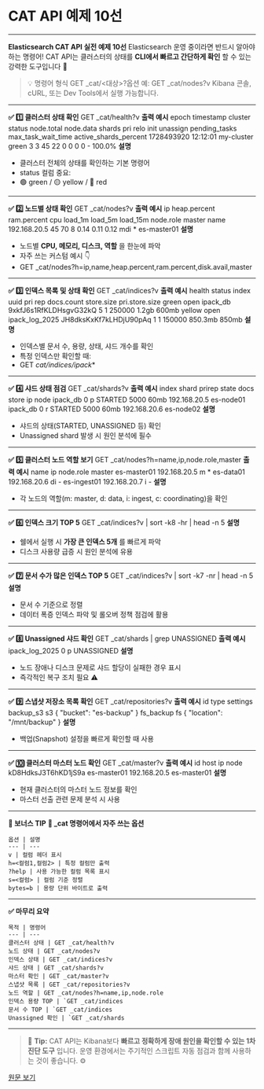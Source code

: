 # CAT API 예제 10선

---

**Elasticsearch CAT API 실전 예제 10선**
Elasticsearch 운영 중이라면 반드시 알아야 하는 명령어!
CAT API는 클러스터의 상태를 **CLI에서 빠르고 간단하게 확인** 할 수 있는 강력한 도구입니다 💪
> 💡 명령어 형식
> GET _cat/<대상>?옵션
> 예: GET _cat/nodes?v
> Kibana 콘솔, cURL, 또는 Dev Tools에서 실행 가능합니다.
--- 
**✅ 1️⃣ 클러스터 상태 확인**
GET _cat/health?v 
**출력 예시**
epoch timestamp cluster status node.total node.data shards pri relo init unassign pending_tasks max_task_wait_time active_shards_percent 1728493920 12:12:01 my-cluster green 3 3 45 22 0 0 0 0 - 100.0% 
**설명**
  * 클러스터 전체의 상태를 확인하는 기본 명령어
  * status 컬럼 중요:
  * 🟢 green / 🟡 yellow / 🔴 red

--- 
**✅ 2️⃣ 노드별 상태 확인**
GET _cat/nodes?v 
**출력 예시**
ip heap.percent ram.percent cpu load_1m load_5m load_15m node.role master name 192.168.20.5 45 70 8 0.14 0.11 0.12 mdi * es-master01 
**설명**
  * 노드별 **CPU, 메모리, 디스크, 역할** 을 한눈에 파악
  * 자주 쓰는 커스텀 예시 👇
  * GET _cat/nodes?h=ip,name,heap.percent,ram.percent,disk.avail,master 

--- 
**✅ 3️⃣ 인덱스 목록 및 상태 확인**
GET _cat/indices?v 
**출력 예시**
health status index uuid pri rep docs.count store.size pri.store.size green open ipack_db 9xkfJ6s1RfKLDHsgvG32kQ 5 1 250000 1.2gb 600mb yellow open ipack_log_2025 JH8dksKxKf7kLHDjU90pAq 1 1 150000 850.3mb 850mb 
**설명**
  * 인덱스별 문서 수, 용량, 상태, 샤드 개수를 확인
  * 특정 인덱스만 확인할 때:
  * GET _cat/indices/ipack_* 

--- 
**✅ 4️⃣ 샤드 상태 점검**
GET _cat/shards?v 
**출력 예시**
index shard prirep state docs store ip node ipack_db 0 p STARTED 5000 60mb 192.168.20.5 es-node01 ipack_db 0 r STARTED 5000 60mb 192.168.20.6 es-node02 
**설명**
  * 샤드의 상태(STARTED, UNASSIGNED 등) 확인
  * Unassigned shard 발생 시 원인 분석에 필수

--- 
**✅ 5️⃣ 클러스터 노드 역할 보기**
GET _cat/nodes?h=name,ip,node.role,master 
**출력 예시**
name ip node.role master es-master01 192.168.20.5 m * es-data01 192.168.20.6 di - es-ingest01 192.168.20.7 i - 
**설명**
  * 각 노드의 역할(m: master, d: data, i: ingest, c: coordinating)을 확인

--- 
**✅ 6️⃣ 인덱스 크기 TOP 5**
GET _cat/indices?v | sort -k8 -hr | head -n 5 
**설명**
  * 쉘에서 실행 시 **가장 큰 인덱스 5개** 를 빠르게 파악
  * 디스크 사용량 급증 시 원인 분석에 유용

--- 
**✅ 7️⃣ 문서 수가 많은 인덱스 TOP 5**
GET _cat/indices?v | sort -k7 -nr | head -n 5 
**설명**
  * 문서 수 기준으로 정렬
  * 데이터 폭증 인덱스 파악 및 롤오버 정책 점검에 활용

--- 
**✅ 8️⃣ Unassigned 샤드 확인**
GET _cat/shards | grep UNASSIGNED 
**출력 예시**
ipack_log_2025 0 p UNASSIGNED 
**설명**
  * 노드 장애나 디스크 문제로 샤드 할당이 실패한 경우 표시
  * 즉각적인 복구 조치 필요 ⚠️

--- 
**✅ 9️⃣ 스냅샷 저장소 목록 확인**
GET _cat/repositories?v 
**출력 예시**
id type settings backup_s3 s3 { "bucket": "es-backup" } fs_backup fs { "location": "/mnt/backup" } 
**설명**
  * 백업(Snapshot) 설정을 빠르게 확인할 때 사용

--- 
**✅ 🔟 클러스터 마스터 노드 확인**
GET _cat/master?v 
**출력 예시**
id host ip node kD8HdksJ3T6hKD1jS9a es-master01 192.168.20.5 es-master01 
**설명**
  * 현재 클러스터의 마스터 노드 정보를 확인
  * 마스터 선출 관련 문제 분석 시 사용

--- 
**🧾 보너스 TIP**
**📍 _cat 명령어에서 자주 쓰는 옵션**
    
    옵션 | 설명
    --- | ---
    v | 컬럼 헤더 표시
    h=<컬럼1,컬럼2> | 특정 컬럼만 출력
    ?help | 사용 가능한 컬럼 목록 표시
    s=<컬럼> | 컬럼 기준 정렬
    bytes=b | 용량 단위 바이트로 출력
--- 
**✅ 마무리 요약**
    
    목적 | 명령어
    --- | ---
    클러스터 상태 | GET _cat/health?v
    노드 상태 | GET _cat/nodes?v
    인덱스 상태 | GET _cat/indices?v
    샤드 상태 | GET _cat/shards?v
    마스터 확인 | GET _cat/master?v
    스냅샷 목록 | GET _cat/repositories?v
    노드 역할 | GET _cat/nodes?h=name,ip,node.role
    인덱스 용량 TOP | `GET _cat/indices
    문서 수 TOP | `GET _cat/indices
    Unassigned 확인 | `GET _cat/shards
--- 
> 💬 **Tip:**
> CAT API는 Kibana보다 **빠르고 정확하게 장애 원인을 확인할 수 있는 1차 진단 도구** 입니다.
> 운영 환경에서는 주기적인 스크립트 자동 점검과 함께 사용하는 것이 좋습니다. ⚙️
**​**

[원문 보기](https://blog.naver.com/choidz_/224059748662?fromRss=true&trackingCode=rss)
